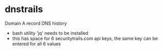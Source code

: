 # dnstrails
Domain A record DNS history

* bash utility 'jq' needs to be installed
* this has space for 6 securitytrails.com api keys, the same key can be entered for all 6 values 

